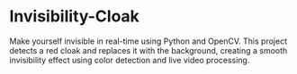 # Invisibility-Cloak
Make yourself invisible in real-time using Python and OpenCV. This project detects a red cloak and replaces it with the background, creating a smooth invisibility effect using color detection and live video processing.
